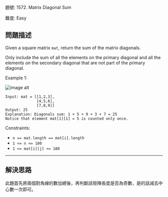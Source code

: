 題號: 1572. Matrix Diagonal Sum

難度: Easy

## 問題描述

Given a square matrix `mat`, return the sum of the matrix diagonals.

Only include the sum of all the elements on the primary diagonal and all the elements on the secondary diagonal that are not part of the primary diagonal.

Example 1:

![image alt](https://assets.leetcode.com/uploads/2020/08/14/sample_1911.png)

```
Input: mat = [[1,2,3],
              [4,5,6],
              [7,8,9]]
Output: 25
Explanation: Diagonals sum: 1 + 5 + 9 + 3 + 7 = 25
Notice that element mat[1][1] = 5 is counted only once.
```

Constraints:

- `n == mat.length == mat[i].length`
- `1 <= n <= 100`
- `1 <= mat[i][j] <= 100`

---
## 解決思路

此題首先將兩個對角線的數加總後，再判斷該矩陣長度是否為奇數，是的話減去中心數一次即可。